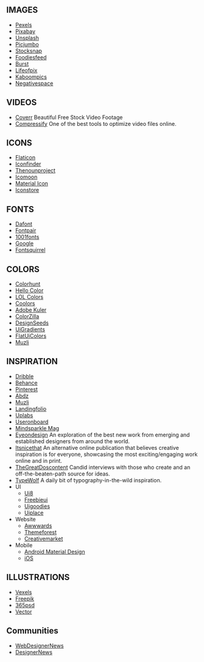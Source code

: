 IMAGES
----------------------------------------------------------------
- [Pexels](https://www.pexels.com/)
- [Pixabay](https://pixabay.com/)
- [Unsplash](https://unsplash.com/)
- [Picjumbo](https://picjumbo.com/)
- [Stocksnap](https://stocksnap.io/)
- [Foodiesfeed](https://www.foodiesfeed.com/)
- [Burst](https://burst.shopify.com/)
- [Lifeofpix](https://www.lifeofpix.com/)
- [Kaboompics](https://kaboompics.com/)
- [Negativespace](https://negativespace.co/)

VIDEOS
----------------------------------------------------------------
- [Coverr](https://coverr.co/) 
    Beautiful Free Stock Video Footage
- [Compressify](https://compressify.herokuapp.com/)
    One of the best tools to optimize video files online.

ICONS
----------------------------------------------------------------
- [Flaticon](https://www.flaticon.com/)
- [Iconfinder](https://www.iconfinder.com/)
- [Thenounproject](https://thenounproject.com/)
- [Icomoon](https://icomoon.io/)
- [Material Icon](https://material.io/resources/icons/?style=baseline)
- [Iconstore](https://iconstore.co/)

FONTS
----------------------------------------------------------------
- [Dafont](https://www.dafont.com/)
- [Fontpair](https://fontpair.co/)
- [1001fonts](https://www.1001fonts.com/)
- [Google](https://fonts.google.com/)
- [Fontsquirrel](https://www.fontsquirrel.com/)

COLORS
----------------------------------------------------------------
- [Colorhunt](https://colorhunt.co/)
- [Hello Color](https://jxnblk.github.io/hello-color/?c=e6e9ea)
- [LOL Colors](https://www.webdesignrankings.com/resources/lolcolors/)
- [Coolors](https://coolors.co/)
- [Adobe Kuler](https://color.adobe.com/create/color-wheel)
- [ColorZilla](https://www.colorzilla.com/)
- [DesignSeeds](https://www.design-seeds.com/)
- [UiGradients](https://uigradients.com/)
- [FlatUiColors](https://flatuicolors.com/)
- [Muzli](https://colors.muz.li/)

INSPIRATION
----------------------------------------------------------------
- [Dribble](https://dribbble.com/)
- [Behance](https://www.behance.net/)
- [Pinterest](https://www.pinterest.com/)
- [Abdz](https://abduzeedo.com/)
- [Muzli](https://muz.li/)
- [Landingfolio](https://www.landingfolio.com/)
- [Uplabs](https://www.uplabs.com/)
- [Useronboard](https://www.useronboard.com/)
- [Mindsparkle Mag](https://mindsparklemag.com/)
- [Eyeondesign](https://eyeondesign.aiga.org/)
    An exploration of the best new work from emerging and established designers from around the world.
- [Itsnicethat](https://www.itsnicethat.com/)
    An alternative online publication that believes creative inspiration is for everyone, showcasing the most exciting/engaging work online and in print.
- [TheGreatDoscontent](https://thegreatdiscontent.com/)
    Candid interviews with those who create and an off-the-beaten-path source for ideas.
- [TypeWolf](https://www.typewolf.com/)
    A daily bit of typography-in-the-wild inspiration.
- UI
    * [Ui8](https://ui8.net/)
    * [Freebieui](https://freebiesui.com/)
    * [Uigoodies](http://www.uigoodies.com/)
    * [Uiplace](https://uiplace.com/)
- Website
    * [Awwwards](https://www.awwwards.com/)
    * [Themeforest](https://themeforest.net/)
    * [Creativemarket](https://creativemarket.com/)
- Mobile
    * [Android Material Design](https://material.io/design)
    * [iOS](https://developer.apple.com/design/human-interface-guidelines/)

ILLUSTRATIONS
----------------------------------------------------------------
- [Vexels](https://www.vexels.com/)
- [Freepik](https://www.freepik.com/)
- [365psd](https://365psd.com/)
- [Vector](https://vector.me/)

Communities
----------------------------------------------------------------
- [WebDesignerNews](https://www.webdesignernews.com/)
- [DesignerNews](https://www.designernews.co/)